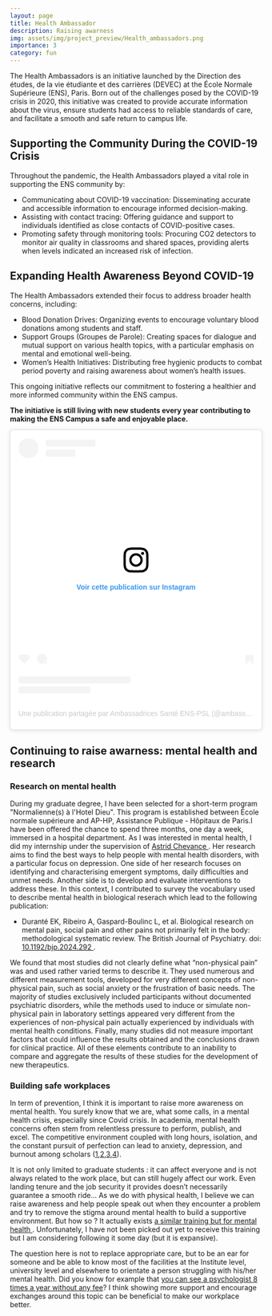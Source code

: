 ```yaml
---
layout: page
title: Health Ambassador
description: Raising awarness
img: assets/img/project_preview/Health_ambassadors.png
importance: 3
category: fun
---
```


The Health Ambassadors is an initiative launched by the Direction des études, de la vie étudiante et des carrières (DEVEC) at the École Normale Supérieure (ENS), Paris. Born out of the challenges posed by the COVID-19 crisis in 2020, this initiative was created to provide accurate information about the virus, ensure students had access to reliable standards of care, and facilitate a smooth and safe return to campus life.

## Supporting the Community During the COVID-19 Crisis
Throughout the pandemic, the Health Ambassadors played a vital role in supporting the ENS community by:

<ul>
    <li> Communicating about COVID-19 vaccination: Disseminating accurate and accessible information to encourage informed decision-making.</li>
    <li>Assisting with contact tracing: Offering guidance and support to individuals identified as close contacts of COVID-positive cases.</li>
    <li>Promoting safety through monitoring tools: Procuring CO2 detectors to monitor air quality in classrooms and shared spaces, providing alerts when levels indicated an increased risk of infection.</li>
</ul>

## Expanding Health Awareness Beyond COVID-19
The Health Ambassadors extended their focus to address broader health concerns, including:
<ul>
    <li>Blood Donation Drives: Organizing events to encourage voluntary blood donations among students and staff.</li>
    <li> Support Groups (Groupes de Parole): Creating spaces for dialogue and mutual support on various health topics, with a particular emphasis on mental and emotional well-being.</li>
    <li>Women’s Health Initiatives: Distributing free hygienic products to combat period poverty and raising awareness about women’s health issues.</li>
</ul>
This ongoing initiative reflects our commitment to fostering a healthier and more informed community within the ENS campus.

<b>The initiative is still living with new students every year contributing to making the ENS Campus a safe and enjoyable place.</b>

<blockquote class="instagram-media" data-instgrm-captioned data-instgrm-permalink="https://www.instagram.com/p/CV_FOJwq-o6/?utm_source=ig_embed&amp;utm_campaign=loading" data-instgrm-version="14" style=" background:#FFF; border:0; border-radius:3px; box-shadow:0 0 1px 0 rgba(0,0,0,0.5),0 1px 10px 0 rgba(0,0,0,0.15); margin: 1px; max-width:540px; min-width:326px; padding:0; width:99.375%; width:-webkit-calc(100% - 2px); width:calc(100% - 2px);"><div style="padding:16px;"> <a href="https://www.instagram.com/p/CV_FOJwq-o6/?utm_source=ig_embed&amp;utm_campaign=loading" style=" background:#FFFFFF; line-height:0; padding:0 0; text-align:center; text-decoration:none; width:100%;" target="_blank"> <div style=" display: flex; flex-direction: row; align-items: center;"> <div style="background-color: #F4F4F4; border-radius: 50%; flex-grow: 0; height: 40px; margin-right: 14px; width: 40px;"></div> <div style="display: flex; flex-direction: column; flex-grow: 1; justify-content: center;"> <div style=" background-color: #F4F4F4; border-radius: 4px; flex-grow: 0; height: 14px; margin-bottom: 6px; width: 100px;"></div> <div style=" background-color: #F4F4F4; border-radius: 4px; flex-grow: 0; height: 14px; width: 60px;"></div></div></div><div style="padding: 19% 0;"></div> <div style="display:block; height:50px; margin:0 auto 12px; width:50px;"><svg width="50px" height="50px" viewBox="0 0 60 60" version="1.1" xmlns="https://www.w3.org/2000/svg" xmlns:xlink="https://www.w3.org/1999/xlink"><g stroke="none" stroke-width="1" fill="none" fill-rule="evenodd"><g transform="translate(-511.000000, -20.000000)" fill="#000000"><g><path d="M556.869,30.41 C554.814,30.41 553.148,32.076 553.148,34.131 C553.148,36.186 554.814,37.852 556.869,37.852 C558.924,37.852 560.59,36.186 560.59,34.131 C560.59,32.076 558.924,30.41 556.869,30.41 M541,60.657 C535.114,60.657 530.342,55.887 530.342,50 C530.342,44.114 535.114,39.342 541,39.342 C546.887,39.342 551.658,44.114 551.658,50 C551.658,55.887 546.887,60.657 541,60.657 M541,33.886 C532.1,33.886 524.886,41.1 524.886,50 C524.886,58.899 532.1,66.113 541,66.113 C549.9,66.113 557.115,58.899 557.115,50 C557.115,41.1 549.9,33.886 541,33.886 M565.378,62.101 C565.244,65.022 564.756,66.606 564.346,67.663 C563.803,69.06 563.154,70.057 562.106,71.106 C561.058,72.155 560.06,72.803 558.662,73.347 C557.607,73.757 556.021,74.244 553.102,74.378 C549.944,74.521 548.997,74.552 541,74.552 C533.003,74.552 532.056,74.521 528.898,74.378 C525.979,74.244 524.393,73.757 523.338,73.347 C521.94,72.803 520.942,72.155 519.894,71.106 C518.846,70.057 518.197,69.06 517.654,67.663 C517.244,66.606 516.755,65.022 516.623,62.101 C516.479,58.943 516.448,57.996 516.448,50 C516.448,42.003 516.479,41.056 516.623,37.899 C516.755,34.978 517.244,33.391 517.654,32.338 C518.197,30.938 518.846,29.942 519.894,28.894 C520.942,27.846 521.94,27.196 523.338,26.654 C524.393,26.244 525.979,25.756 528.898,25.623 C532.057,25.479 533.004,25.448 541,25.448 C548.997,25.448 549.943,25.479 553.102,25.623 C556.021,25.756 557.607,26.244 558.662,26.654 C560.06,27.196 561.058,27.846 562.106,28.894 C563.154,29.942 563.803,30.938 564.346,32.338 C564.756,33.391 565.244,34.978 565.378,37.899 C565.522,41.056 565.552,42.003 565.552,50 C565.552,57.996 565.522,58.943 565.378,62.101 M570.82,37.631 C570.674,34.438 570.167,32.258 569.425,30.349 C568.659,28.377 567.633,26.702 565.965,25.035 C564.297,23.368 562.623,22.342 560.652,21.575 C558.743,20.834 556.562,20.326 553.369,20.18 C550.169,20.033 549.148,20 541,20 C532.853,20 531.831,20.033 528.631,20.18 C525.438,20.326 523.257,20.834 521.349,21.575 C519.376,22.342 517.703,23.368 516.035,25.035 C514.368,26.702 513.342,28.377 512.574,30.349 C511.834,32.258 511.326,34.438 511.181,37.631 C511.035,40.831 511,41.851 511,50 C511,58.147 511.035,59.17 511.181,62.369 C511.326,65.562 511.834,67.743 512.574,69.651 C513.342,71.625 514.368,73.296 516.035,74.965 C517.703,76.634 519.376,77.658 521.349,78.425 C523.257,79.167 525.438,79.673 528.631,79.82 C531.831,79.965 532.853,80.001 541,80.001 C549.148,80.001 550.169,79.965 553.369,79.82 C556.562,79.673 558.743,79.167 560.652,78.425 C562.623,77.658 564.297,76.634 565.965,74.965 C567.633,73.296 568.659,71.625 569.425,69.651 C570.167,67.743 570.674,65.562 570.82,62.369 C570.966,59.17 571,58.147 571,50 C571,41.851 570.966,40.831 570.82,37.631"></path></g></g></g></svg></div><div style="padding-top: 8px;"> <div style=" color:#3897f0; font-family:Arial,sans-serif; font-size:14px; font-style:normal; font-weight:550; line-height:18px;">Voir cette publication sur Instagram</div></div><div style="padding: 12.5% 0;"></div> <div style="display: flex; flex-direction: row; margin-bottom: 14px; align-items: center;"><div> <div style="background-color: #F4F4F4; border-radius: 50%; height: 12.5px; width: 12.5px; transform: translateX(0px) translateY(7px);"></div> <div style="background-color: #F4F4F4; height: 12.5px; transform: rotate(-45deg) translateX(3px) translateY(1px); width: 12.5px; flex-grow: 0; margin-right: 14px; margin-left: 2px;"></div> <div style="background-color: #F4F4F4; border-radius: 50%; height: 12.5px; width: 12.5px; transform: translateX(9px) translateY(-18px);"></div></div><div style="margin-left: 8px;"> <div style=" background-color: #F4F4F4; border-radius: 50%; flex-grow: 0; height: 20px; width: 20px;"></div> <div style=" width: 0; height: 0; border-top: 2px solid transparent; border-left: 6px solid #f4f4f4; border-bottom: 2px solid transparent; transform: translateX(16px) translateY(-4px) rotate(30deg)"></div></div><div style="margin-left: auto;"> <div style=" width: 0px; border-top: 8px solid #F4F4F4; border-right: 8px solid transparent; transform: translateY(16px);"></div> <div style=" background-color: #F4F4F4; flex-grow: 0; height: 12px; width: 16px; transform: translateY(-4px);"></div> <div style=" width: 0; height: 0; border-top: 8px solid #F4F4F4; border-left: 8px solid transparent; transform: translateY(-4px) translateX(8px);"></div></div></div> <div style="display: flex; flex-direction: column; flex-grow: 1; justify-content: center; margin-bottom: 24px;"> <div style=" background-color: #F4F4F4; border-radius: 4px; flex-grow: 0; height: 14px; margin-bottom: 6px; width: 224px;"></div> <div style=" background-color: #F4F4F4; border-radius: 4px; flex-grow: 0; height: 14px; width: 144px;"></div></div></a><p style=" color:#c9c8cd; font-family:Arial,sans-serif; font-size:14px; line-height:17px; margin-bottom:0; margin-top:8px; overflow:hidden; padding:8px 0 7px; text-align:center; text-overflow:ellipsis; white-space:nowrap;"><a href="https://www.instagram.com/p/CV_FOJwq-o6/?utm_source=ig_embed&amp;utm_campaign=loading" style=" color:#c9c8cd; font-family:Arial,sans-serif; font-size:14px; font-style:normal; font-weight:normal; line-height:17px; text-decoration:none;" target="_blank">Une publication partagée par Ambassadrices Santé ENS-PSL (@ambassadeurs_sante_ens)</a></p></div></blockquote>
<script async src="//www.instagram.com/embed.js"></script>


## Continuing to raise awarness: mental health and research

### Research on mental health

During my graduate degree, I have been selected for a short-term program "Normalienne(s) à l'Hotel Dieu". This program is established between École normale supérieure and AP-HP, Assistance Publique - Hôpitaux de Paris.I have been offered the chance to spend three months, one day a week, immersed in a hospital department. As I was interested in mental health, I did my internship under the supervision of <a href="https://www.astrid-chevance.fr/"> Astrid Chevance </a>. Her research aims to find the best ways to help people with mental health disorders, with a particular focus on depression. One side of her research focuses on identifying and characterising emergent symptoms, daily difficulties and unmet needs. Another side is to develop and evaluate interventions to address these. In this context, I contributed to survey the vocabulary used to describe mental health in biological reserach which lead to the following publication:

- Duranté EK, Ribeiro A, Gaspard-Boulinc L, et al. Biological research on mental pain, social pain and other pains not primarily felt in the body: methodological systematic review. The British Journal of Psychiatry. doi:<a href="https://doi.org/10.1192/bjp.2024.292"> 10.1192/bjp.2024.292 </a>.

We found that most studies did not clearly define what “non-physical pain” was and used rather varied terms to describe it. They used numerous and different measurement tools, developed for very different concepts of non-physical pain, such as social anxiety or the frustration of basic needs. The majority of studies exclusively included participants without documented psychiatric disorders, while the methods used to induce or simulate non-physical pain in laboratory settings appeared very different from the experiences of non-physical pain actually experienced by individuals with mental health conditions. Finally, many studies did not measure important factors that could influence the results obtained and the conclusions drawn for clinical practice. All of these elements contribute to an inability to compare and aggregate the results of these studies for the development of new therapeutics.


### Building safe workplaces

In term of prevention, I think it is important to raise more awareness on mental health. You surely know that we are, what some calls, in a mental health crisis, especially since Covid crisis. In academia, mental health concerns often stem from relentless pressure to perform, publish, and excel. The competitive environment coupled with long hours, isolation, and the constant pursuit of perfection can lead to anxiety, depression, and burnout among scholars (<a href="https://www.santepubliquefrance.fr/maladies-et-traumatismes/sante-mentale">1<a/>,<a href="https://www.nature.com/articles/d41586-023-01703-9">2<a/>,<a href="https://www.nature.com/articles/d41586-023-01708-4">3<a/>,<a href="https://www.nature.com/articles/d41586-022-03394-0">4<a/>).

It is not only limited to graduate students :  it can affect everyone and is not always related to the work place, but can still hugely affect our work. Even landing tenure and the job security it provides doesn’t necessarily guarantee a smooth ride… As we do with physical health, I believe we can raise awareness and help people speak out when they encounter a problem and try to remove the stigma around mental health to build a supportive environment. But how so ? It actually exists <a href="https://pssmfrance.fr/etre-secouriste/"> a similar training but for mental health </a>. Unfortunately, I have not been picked out yet to receive this training but I am considering following it some day (but it is expansive).

The question here is not to replace appropriate care, but to be an ear for someone and be able to know most of the facilities at the Institute level, university level and elsewhere to orientate a person struggling with his/her mental health. Did you know for example that <a href="https://monsoutienpsy.sante.gouv.fr/"> you can see a psychologist 8 times a year without any fee</a>? I think showing more support and encourage exchanges around this topic can be beneficial to make our workplace better.
